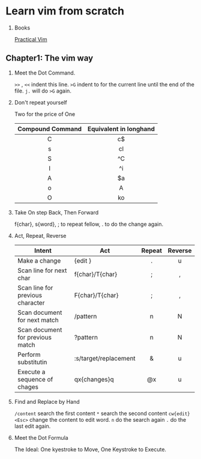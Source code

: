# Learn vim from scratch

1. Books

    [Practical Vim](https://digtvbg.com/files/LINUX/Practical%20Vim%20-%20Drew%20Neil_1241.pdf)

## Chapter1: The vim way

1. Meet the Dot Command.

    `>>` , `<<` indent this line.
    `>G` indent to for the current line until the end of the file.
    `j.` will do `>G` again.

2. Don't repeat yourself

    Two for the price of One

    |Compound Command | Equivalent in longhand |
    | :---:| :---: |
    | C | c$ |
    | s | cl |
    | S | ^C |
    | I | ^i |
    | A | $a |
    | o | A<CR> |
    | O | ko | 

3. Take On step Back, Then Forward

    f{char}, s{word}<ESC>,
    ; to repeat fellow,
    . to do the change again.

4. Act, Repeat, Reverse

    | Intent | Act | Repeat | Reverse |
    | --- | --- | :---: | :--: |
    | Make a change | {edit } | . | u |
    | Scan line for next char | f{char}/T{char} |; | , |
    | Scan line for previous character | F{char}/T{char} |; |, |
    | Scan document for next match | /pattern<CR> | n | N |
    | Scan document for previous match | ?pattern<CR> | n | N |
    | Perform substitutin | :s/target/replacement | & | u |
    | Execute a sequence of chages | qx{changes}q | @x | u |

5. Find and Replace by Hand

	`/content` search the first content
	`*` search the second content
	`cw{edit}<Esc>` change the content to edit word.
	`n` do the search again
	`.` do the last edit again.

6. Meet the Dot Formula

    The Ideal: One kyestroke to Move, One Keystroke to Execute.
